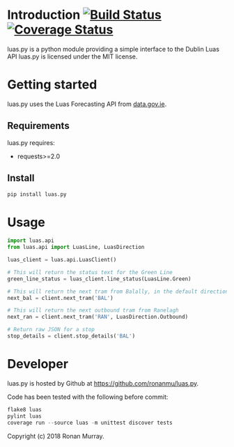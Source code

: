 # Introduction [![Build Status](https://travis-ci.org/ronanmu/luas.py.svg?branch=master)](https://travis-ci.org/ronanmu/luas.py) [![Coverage Status](https://coveralls.io/repos/ronanmu/luas.py/badge.svg)](https://coveralls.io/r/ronanmu/luas.py)
luas.py is a python module providing a simple interface to the Dublin Luas API
luas.py is licensed under the MIT license.

Getting started
===============

luas.py uses the Luas Forecasting API from [data.gov.ie](https://data.gov.ie/dataset/luas-forecasting-api/resource/078346e0-fe7f-4e71-9c51-21c78520dc3d).

Requirements
------------

luas.py requires:
 * requests>=2.0


Install
-------
```python
pip install luas.py
```

# Usage

```python
import luas.api
from luas.api import LuasLine, LuasDirection

luas_client = luas.api.LuasClient()

# This will return the status text for the Green Line
green_line_status = luas_client.line_status(LuasLine.Green)

# This will return the next tram from Balally, in the default direction (inbound)
next_bal = client.next_tram('BAL')

# This will return the next outbound tram from Ranelagh
next_ran = client.next_tram('RAN', LuasDirection.Outbound)

# Return raw JSON for a stop
stop_details = client.stop_details('BAL')

```

Developer
=========

luas.py is hosted by Github at https://github.com/ronanmu/luas.py.

Code has been tested with the following before commit:

```python
flake8 luas
pylint luas
coverage run --source luas -m unittest discover tests
```

Copyright (c) 2018 Ronan Murray.